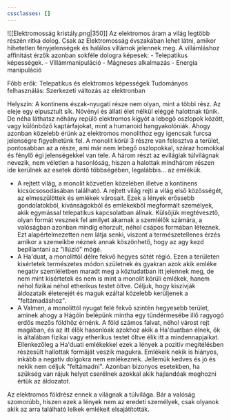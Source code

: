 ```yaml
---
cssclasses: []
---
```


![[Elektromosság kristály.png|350]]
Az elektromos áram a világ legtöbb részén ritka dolog. Csak az Elektromosság évszakában lehet látni, amikor hihetetlen fényjelenségek és halálos villámok jelennek meg. A villámláshoz affinitást érzők azonban sokféle dologra képesek:
	- Telepatikus képességek.
	- Villámmanipuláció
	- Mágneses alkalmazás
	- Energia manipuláció

Főbb erők: Telepatikus és elektromos képességek
Tudományos felhasználás: Szerkezeti változás az elektronban

Helyszín: A kontinens észak-nyugati része nem olyan, mint a többi rész. Az eleje egy elpusztult sík. Növényi és állati élet nélkül eléggé halottnak tűnik. De néha láthatsz néhány repülő elektromos kígyót a lebegő oszlopok között, vagy különböző kaptárfajokat, mint a humanoid hangyakolóniák. Ahogy azonban közelebb érünk az elektromos monolithoz egy igencsak furcsa jelenségre figyelhetünk fel. A monolit körül 3 részre van felosztva a terület, pontosabban az a része, ami már nem lebegő oszlopokkal, száraz homokkal és fénylő égi jelenségekkel van tele. A három részt az evilágiak túlvilágnak nevezik, nem véletlen a hasonlóság, hiszen a halottak mindhárom részen ide kerülnek az esetek döntő többségében, legalábbis... az emlékük.
- A rejtett világ, a monolit közvetlen közelében illetve a kontinens kicsúcsosodásában található. A rejtett világ rejti a világ első közösségét, az elmeszülöttek és emlékek városait. Ezek a lények erőssebb gondolatokból, kívánságokból és emlékekből megformált személyek, akik egymással telepatikus kapcsolatban állnak. Külsőjük megtévesztő, olyan formát vesznek fel amilyet akarnak a szemlélők számára, a valóságban azonban mindig eltorzult, néhol csápos formában léteznek. Ezt alapértelmezetten nem látja senki, viszont a természetellenes érzés amikor a szemeikbe néznek annak köszönhető, hogy az agy kezd bepillantani az "illúzió" mögé.
- A Ha'duat, a monolittól délre fekvő hegyes sötét régió. Ezen a területen kisértetek természetes módon születnek és gyakran azok akik emléke negatív szemléletben maradt meg a köztudatban itt jelennek meg, de nem mint kísértetek és nem is mint a monolit körüli emlékek, hanem néhol fizikai néhol etherikus testet öltve. Céljuk, hogy kiszívják áldozataik életerejét és maguk ezáltal közelebb kerüljenek a "feltámadáshoz".
- A Valmen, a monolittól nyugat felé fekvő szintén hegyesebb terület, aminek ahogy a Hágóin belépünk mintha egy tündérmesébe illő ragyogó erdős mezős földhöz érnénk. A föld számos falvat, néhol várost rejt magában, és az itt élők hasonlóak azokhoz akik a Ha'duatban élnek, ők is általában fizikai vagy etherikus testet öltve élik itt a mindennapjaikat. Ellenkezőleg a Ha'duati emlékekkel ezek a lények a pozitív megítélésben részesült hallottak formáját veszik magukra. Emlékeik nekik is hiányos, inkább a negatív dolgokra nem emlékeznek. Jellemük kedves és jó és nekik nem céljuk "feltámadni". Azonban bizonyos esetekben, ha szükség van rájuk helyet cserélnek azokkal akik hajlandóak meghozni értük az áldozatot.

Az elektromos földrész ennek a világnak a túlvilága. Bár a valóság szomorúbb, hiszen ezek a lények nem az eredeti személyek, csak olyanok akik az arra található lelkek emlékeit elsajátították.